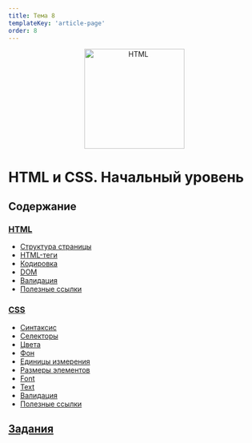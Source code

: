 ```yaml
---
title: Тема 8
templateKey: 'article-page'
order: 8
---
```

<p align="center">
    <img
        width='200'
        title='HTML'
        src="https://upload.wikimedia.org/wikipedia/commons/thumb/1/10/CSS3_and_HTML5_logos_and_wordmarks.svg/2000px-CSS3_and_HTML5_logos_and_wordmarks.svg.png"
    />
</p>

# HTML и CSS. Начальный уровень

## Содержание

### [HTML](html-basics.md)

-   [Структура страницы](html-basics.md#структура-страницы)
-   [HTML-теги](html-basics.md#html-теги)
-   [Кодировка](html-basics.md#кодировка)
-   [DOM](html-basics.md#dom)
-   [Валидация](html-basics.md#валидация)
-   [Полезные ссылки](html-basics.md#полезные-ссылки)

### [CSS](css-basics.md)

-   [Синтаксис](css-basics.md#синтаксис)
-   [Селекторы](css-basics.md#селекторы)
-   [Цвета](css-basics.md#цвета)
-   [Фон](css-basics.md#фон)
-   [Единицы измерения](css-basics.md#единицы-измерения)
-   [Размеры элементов](css-basics.md#размеры-элементов)
-   [Font](css-basics.md#font)
-   [Text](css-basics.md#text)
-   [Валидация](css-basics.md#валидация)
-   [Полезные ссылки](css-basics.md#полезные-ссылки)

## [Задания](https://github.com/WebPurple/external-courses/tree/master/src/ex8_html-css-basics/README.md)
